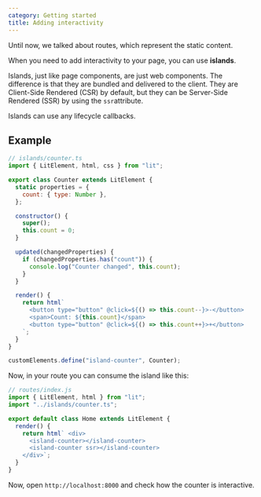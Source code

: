 ```yaml
---
category: Getting started
title: Adding interactivity
---
```


Until now, we talked about routes, which represent the static content.

When you need to add interactivity to your page, you can use **islands**.

Islands, just like page components, are just web components. The difference is that they are bundled and delivered to the client. They are Client-Side Rendered (CSR) by default, but they can be Server-Side Rendered (SSR) by using the `ssr`attribute.

Islands can use any lifecycle callbacks.

## Example

```js
// islands/counter.ts
import { LitElement, html, css } from "lit";

export class Counter extends LitElement {
  static properties = {
    count: { type: Number },
  };

  constructor() {
    super();
    this.count = 0;
  }

  updated(changedProperties) {
    if (changedProperties.has("count")) {
      console.log("Counter changed", this.count);
    }
  }

  render() {
    return html`
      <button type="button" @click=${() => this.count--}>-</button>
      <span>Count: ${this.count}</span>
      <button type="button" @click=${() => this.count++}>+</button>
    `;
  }
}

customElements.define("island-counter", Counter);
```

Now, in your route you can consume the island like this:

```js
// routes/index.js
import { LitElement, html } from "lit";
import "../islands/counter.ts";

export default class Home extends LitElement {
  render() {
    return html` <div>
      <island-counter></island-counter>
      <island-counter ssr></island-counter>
    </div>`;
  }
}
```

Now, open `http://localhost:8000` and check how the counter is interactive.
